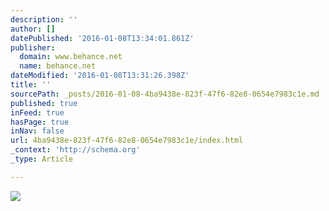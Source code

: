 ```yaml
---
description: ''
author: []
datePublished: '2016-01-08T13:34:01.861Z'
publisher:
  domain: www.behance.net
  name: behance.net
dateModified: '2016-01-08T13:31:26.398Z'
title: ''
sourcePath: _posts/2016-01-08-4ba9438e-823f-47f6-82e8-0654e7983c1e.md
published: true
inFeed: true
hasPage: true
inNav: false
url: 4ba9438e-823f-47f6-82e8-0654e7983c1e/index.html
_context: 'http://schema.org'
_type: Article

---
```

![](https://mir-s3-cdn-cf.behance.net/project_modules/disp/d905aa43087705.56073af9d08c6.png)